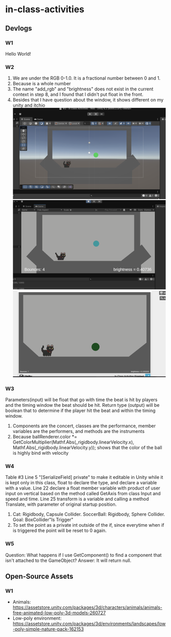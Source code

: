 # in-class-activities
## Devlogs
### W1
Hello World!

### W2
1. We are under the RGB 0-1.0. It is a fractional number between 0 and 1.
2. Because is a whole number
3. The name "add_rgb" and "brightness" does not exist in the current context in step 8, and I found that I didn't put float in the front.
4. Besides that I have question about the window, it shows different on my unity and itchio
![alt text](https://github.com/UCI-GDIM31/class-activities-p1ziYu/blob/main/In%20Class%20Activities/Assets/Unity_in_scene.png)
![alt text](https://github.com/UCI-GDIM31/class-activities-p1ziYu/blob/main/In%20Class%20Activities/Assets/Unity_in_play.png)
![alt text](https://github.com/UCI-GDIM31/class-activities-p1ziYu/blob/main/In%20Class%20Activities/Assets/itchio.png)

### W3
Parameters(input) will be float that go with time the beat is hit by players and the timing window the beat should be hit. Return type (output) will be boolean that to determine if the player hit the beat and within the timing window.
1. Components are the concert, classes are the performance, member variables are the performers, and methods are the instruments
2. Because ballRenderer.color *= GetColorMultiplier(Mathf.Abs(_rigidbody.linearVelocity.x), Mathf.Abs(_rigidbody.linearVelocity.y)); shows that the color of the ball is highly bind with velocity

### W4
Table #3
Line 5 "[SerializeField] private" to make it editable in Unity while it is kept only in this class, float to declare the type, and declare a variable with a value.
Line 22 declare a float member variable with product of user input on vertical based on the method called GetAxis from class Input and speed and time.
Line 25 transform is a variable and calling a method Translate, with parameter of original startup position. 
1. Cat: Rigidbody, Capsule Collider. SoccerBall: Rigidbody, Sphere Collider. Goal: BoxCollider"Is Trigger"
2. To set the point as a private int outside of the if, since everytime when if is triggered the point will be reset to 0 again.

### W5
Question: What happens if I use GetComponent<T>() to find a component that isn't attached to the GameObject?
Answer: It will return null.
## Open-Source Assets
### W1
- Animals: https://assetstore.unity.com/packages/3d/characters/animals/animals-free-animated-low-poly-3d-models-260727 
- Low-poly environment: https://assetstore.unity.com/packages/3d/environments/landscapes/low-poly-simple-nature-pack-162153 